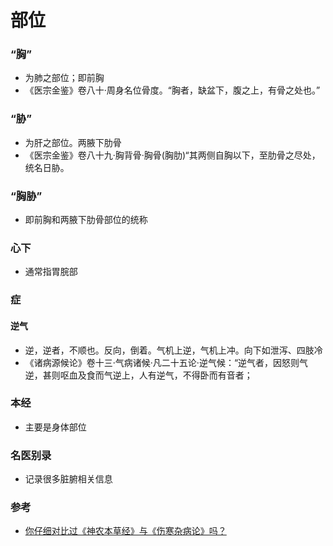 # 部位
### “胸”
- 为肺之部位；即前胸
- 《医宗金鉴》卷八十·周身名位骨度。“胸者，缺盆下，腹之上，有骨之处也。”
### “胁”
- 为肝之部位。两腋下肋骨
- 《医宗金鉴》卷八十九·胸背骨·胸骨(胸肋)“其两侧自胸以下，至肋骨之尽处，统名日胁。
### “胸胁”
- 即前胸和两腋下肋骨部位的统称
### 心下
- 通常指胃脘部

### 症
#### 逆气
- 逆，逆者，不顺也。反向，倒着。气机上逆，气机上冲。向下如泄泻、四肢冷
- 《诸病源候论》卷十三·气病诸候·凡二十五论·逆气候：“逆气者，因怒则气逆，甚则呕血及食而气逆上，人有逆气，不得卧而有音者；


### 本经
- 主要是身体部位

### 名医别录
- 记录很多脏腑相关信息

### 参考
- [你仔细对比过《神农本草经》与《伤寒杂病论》吗？](https://www.jingfangpai.cn/p/10044272/)
